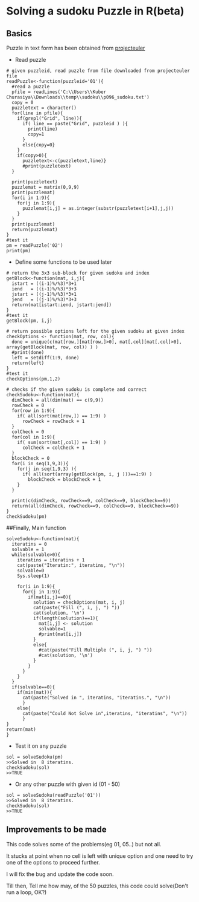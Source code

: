# Solving a sudoku Puzzle in R(beta)

## Basics

Puzzle in text form has been obtained from [projecteuler](https://projecteuler.net/project/resources/p096_sudoku.txt)

* Read puzzle

```{R}
# given puzzleid, read puzzle from file downloaded from projecteuler file
readPuzzle<-function(puzzleid='01'){
  #read a puzzle
  pfile = readLines('C:\\Users\\Kuber Churasiya\\Downloads\\temp\\sudoku\\p096_sudoku.txt')
  copy = 0
  puzzletext = character()
  for(line in pfile){
    if(grepl("Grid", line)){
      if( line == paste("Grid", puzzleid ) ){
        print(line)
        copy=1
      }
      else{copy=0}
    }
    if(copy>0){
      puzzletext<-c(puzzletext,line)}
      #print(puzzletext)
  }
  
  print(puzzletext)
  puzzlemat = matrix(0,9,9)
  print(puzzlemat)
  for(i in 1:9){
    for(j in 1:9){
      puzzlemat[i,j] = as.integer(substr(puzzletext[i+1],j,j))
    }
  }
  print(puzzlemat)
  return(puzzlemat)
}
#test it
pm = readPuzzle('02')
print(pm)
```

* Define some functions to be used later

```{R}
# return the 3x3 sub-block for given sudoku and index
getBlock<-function(mat, i,j){
  istart = ((i-1)%/%3)*3+1
  iend   = ((i-1)%/%3)*3+3
  jstart = ((j-1)%/%3)*3+1
  jend   = ((j-1)%/%3)*3+3
  return(mat[istart:iend, jstart:jend])
}
#test it
getBlock(pm, i,j)
```

```{R}
# return possible options left for the given sudoku at given index
checkOptions <- function(mat, row, col){
  done = unique(c(mat[row,][mat[row,]>0], mat[,col][mat[,col]>0], array(getBlock(mat, row, col)) ) )
  #print(done)
  left = setdiff(1:9, done)
  return(left)
}
#test it
checkOptions(pm,1,2)
```

```{R}
# checks if the given sudoku is complete and correct
checkSudoku<-function(mat){
  dimCheck = all(dim(mat) == c(9,9))
  rowCheck = 0
  for(row in 1:9){
    if( all(sort(mat[row,]) == 1:9) )
      rowCheck = rowCheck + 1
  }
  colCheck = 0
  for(col in 1:9){
    if( sum(sort(mat[,col]) == 1:9) )
      colCheck = colCheck + 1
  }
  blockCheck = 0
  for(i in seq(1,9,3)){
    for(j in seq(1,9,3) ){
      if( all(sort(array(getBlock(pm, i, j )))==1:9) )
        blockCheck = blockCheck + 1
    }
  }  
  
  print(c(dimCheck, rowCheck==9, colCheck==9, blockCheck==9))
  return(all(dimCheck, rowCheck==9, colCheck==9, blockCheck==9))
}
checkSudoku(pm)
```

##Finally, Main function

```{R}
solveSudoku<-function(mat){
  iteratins = 0
  solvable = 1
  while(solvable>0){
    iteratins = iteratins + 1
    cat(paste("Iteratin:", iteratins, "\n"))
    solvable=0
    Sys.sleep(1)
    
    for(i in 1:9){
      for(j in 1:9){
        if(mat[i,j]==0){
          solution = checkOptions(mat, i, j)
          cat(paste("Fill (", i, j, ") "))
          cat(solution, '\n')
          if(length(solution)==1){
            mat[i,j] <- solution
            solvable=1
            #print(mat[i,j])
          }
          else{
            #cat(paste("Fill Multiple (", i, j, ") "))
            #cat(solution, '\n')
          }
        }
      }
    }
  }
  if(solvable==0){
    if(min(mat)){
      cat(paste("Solved in ", iteratins, "iteratins.", "\n"))
      }
    else{
      cat(paste("Could Not Solve in",iteratins, "iteratins", "\n"))
      }
}
return(mat)
}
```

* Test it on any puzzle

```{R}
sol = solveSudoku(pm)
>>Solved in  8 iteratins.
checkSudoku(sol)
>>TRUE
```
* Or any other puzzle with given id (01 - 50)

```{R}
sol = solveSudoku(readPuzzle('01'))
>>Solved in  8 iteratins.
checkSudoku(sol)
>>TRUE
```
## Improvements to be made
This code solves some of the problems(eg 01, 05..) but not all. 

It stucks at point when no cell is left with unique option and one need to try one of the options to proceed further.

I will fix the bug and update the code soon.

Till then, Tell me how may, of the 50 puzzles, this code could solve(Don't run a loop, OK?)
